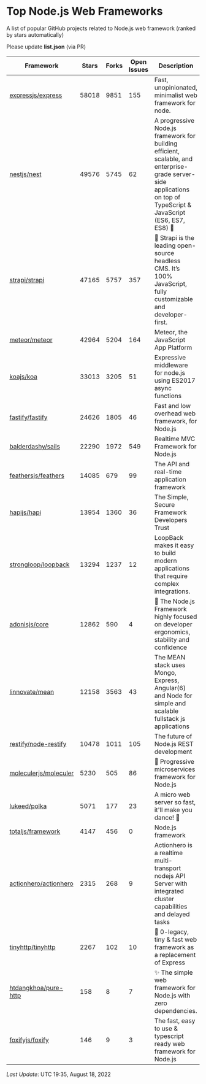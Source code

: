 # Top Node.js Web Frameworks
A list of popular GitHub projects related to Node.js web framework (ranked by stars automatically)

Please update **list.json** (via PR)

| Framework | Stars | Forks | Open Issues | Description | Last Update | License |
| --------- | ----- | ----- | ----------- | ----------- | ----------- | ------- |
| [expressjs/express](https://github.com/expressjs/express) | 58018 | 9851 | 155 | Fast, unopinionated, minimalist web framework for node. | May 20, 2022 | MIT License |
| [nestjs/nest](https://github.com/nestjs/nest) | 49576 | 5745 | 62 | A progressive Node.js framework for building efficient, scalable, and enterprise-grade server-side applications on top of TypeScript & JavaScript (ES6, ES7, ES8) 🚀 | August 18, 2022 | MIT License |
| [strapi/strapi](https://github.com/strapi/strapi) | 47165 | 5757 | 357 | 🚀 Strapi is the leading open-source headless CMS. It’s 100% JavaScript, fully customizable and developer-first. | August 18, 2022 | Other |
| [meteor/meteor](https://github.com/meteor/meteor) | 42964 | 5204 | 164 | Meteor, the JavaScript App Platform | August 15, 2022 | Other |
| [koajs/koa](https://github.com/koajs/koa) | 33013 | 3205 | 51 | Expressive middleware for node.js using ES2017 async functions | July 13, 2022 | MIT License |
| [fastify/fastify](https://github.com/fastify/fastify) | 24626 | 1805 | 46 | Fast and low overhead web framework, for Node.js | August 18, 2022 | Other |
| [balderdashy/sails](https://github.com/balderdashy/sails) | 22290 | 1972 | 549 | Realtime MVC Framework for Node.js | August 12, 2022 | MIT License |
| [feathersjs/feathers](https://github.com/feathersjs/feathers) | 14085 | 679 | 99 | The API and real-time application framework | August 17, 2022 | MIT License |
| [hapijs/hapi](https://github.com/hapijs/hapi) | 13954 | 1360 | 36 | The Simple, Secure Framework Developers Trust | June 13, 2022 | Other |
| [strongloop/loopback](https://github.com/strongloop/loopback) | 13294 | 1237 | 12 | LoopBack makes it easy to build modern applications that require complex integrations. | March 06, 2021 | Other |
| [adonisjs/core](https://github.com/adonisjs/core) | 12862 | 590 | 4 | 🚀 The Node.js Framework highly focused on developer ergonomics, stability and confidence | August 09, 2022 | MIT License |
| [linnovate/mean](https://github.com/linnovate/mean) | 12158 | 3563 | 43 | The MEAN stack uses Mongo, Express, Angular(6) and Node for simple and scalable fullstack js applications | August 14, 2022 |  |
| [restify/node-restify](https://github.com/restify/node-restify) | 10478 | 1011 | 105 | The future of Node.js REST development | May 06, 2022 | MIT License |
| [moleculerjs/moleculer](https://github.com/moleculerjs/moleculer) | 5230 | 505 | 86 | :rocket: Progressive microservices framework for Node.js | August 16, 2022 | MIT License |
| [lukeed/polka](https://github.com/lukeed/polka) | 5071 | 177 | 23 | A micro web server so fast, it'll make you dance! :dancers: | May 22, 2021 | MIT License |
| [totaljs/framework](https://github.com/totaljs/framework) | 4147 | 456 | 0 | Node.js framework | July 23, 2022 | Other |
| [actionhero/actionhero](https://github.com/actionhero/actionhero) | 2315 | 268 | 9 | Actionhero is a realtime multi-transport nodejs API Server with integrated cluster capabilities and delayed tasks | August 16, 2022 | Apache License 2.0 |
| [tinyhttp/tinyhttp](https://github.com/tinyhttp/tinyhttp) | 2267 | 102 | 10 | 🦄 0-legacy, tiny & fast web framework as a replacement of Express | August 05, 2022 | MIT License |
| [htdangkhoa/pure-http](https://github.com/htdangkhoa/pure-http) | 158 | 8 | 7 | ✨ The simple web framework for Node.js with zero dependencies. | September 28, 2021 | MIT License |
| [foxifyjs/foxify](https://github.com/foxifyjs/foxify) | 146 | 9 | 3 | The fast, easy to use & typescript ready web framework for Node.js | December 30, 2020 | MIT License |

*Last Update*: UTC 19:35, August 18, 2022